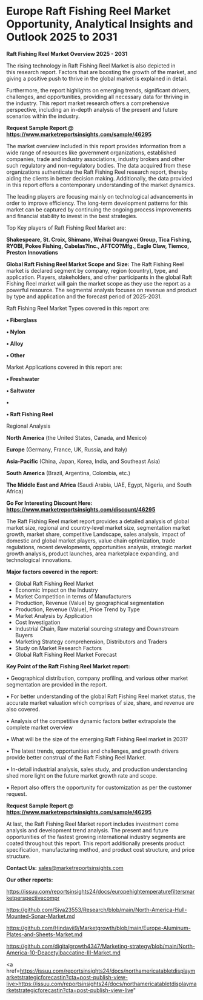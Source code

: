 # Europe Raft Fishing Reel Market Opportunity, Analytical Insights and Outlook 2025 to 2031

<Strong> Raft Fishing Reel Market Overview 2025 - 2031</strong>

The rising technology in Raft Fishing Reel Market is also depicted in this research report. Factors that are boosting the growth of the market, and giving a positive push to thrive in the global market is explained in detail.

Furthermore, the report highlights on emerging trends, significant drivers, challenges, and opportunities, providing all necessary data for thriving in the industry. This report market research offers a comprehensive perspective, including an in-depth analysis of the present and future scenarios within the industry.

<strong>Request Sample Report @ <a href=https://www.marketreportsinsights.com/sample/46295>https://www.marketreportsinsights.com/sample/46295</a></strong>

The market overview included in this report provides information from a wide range of resources like government organizations, established companies, trade and industry associations, industry brokers and other such regulatory and non-regulatory bodies. The data acquired from these organizations authenticate the Raft Fishing Reel research report, thereby aiding the clients in better decision making. Additionally, the data provided in this report offers a contemporary understanding of the market dynamics.

The leading players are focusing mainly on technological advancements in order to improve efficiency. The long-term development patterns for this market can be captured by continuing the ongoing process improvements and financial stability to invest in the best strategies.

Top Key players of Raft Fishing Reel Market are:

<strong>Shakespeare, St. Croix, Shimano, Weihai Guangwei Group, Tica Fishing, RYOBI, Pokee Fishing, Cabelas?Inc., AFTCO?Mfg., Eagle Claw, Tiemco, Preston Innovations</strong>

<strong><b>Global Raft Fishing Reel Market Scope and Size:</b></strong>
The Raft Fishing Reel market is declared segment by company, region (country), type, and application. Players, stakeholders, and other participants in the global Raft Fishing Reel market will gain the market scope as they use the report as a powerful resource. The segmental analysis focuses on revenue and product by type and application and the forecast period of 2025-2031.

Raft Fishing Reel Market Types covered in this report are:

<strong>•  Fiberglass

•  Nylon

•  Alloy

•  Other</strong>

Market Applications covered in this report are:

<strong>•  Freshwater

•  Saltwater

•  

•  Raft Fishing Reel</strong> 

Regional Analysis

<strong>North America</strong> (the United States, Canada, and Mexico)

<strong>Europe</strong> (Germany, France, UK, Russia, and Italy)

<strong>Asia-Pacific</strong> (China, Japan, Korea, India, and Southeast Asia)

<strong>South America</strong> (Brazil, Argentina, Colombia, etc.)

<strong>The Middle East and Africa</strong> (Saudi Arabia, UAE, Egypt, Nigeria, and South Africa)

<strong>Go For Interesting Discount Here: <a href=https://www.marketreportsinsights.com/discount/46295>https://www.marketreportsinsights.com/discount/46295</a></strong>

The Raft Fishing Reel market report provides a detailed analysis of global market size, regional and country-level market size, segmentation market growth, market share, competitive Landscape, sales analysis, impact of domestic and global market players, value chain optimization, trade regulations, recent developments, opportunities analysis, strategic market growth analysis, product launches, area marketplace expanding, and technological innovations.

<strong><b>Major factors covered in the report:</b></strong>
<ul>
  <li>Global Raft Fishing Reel Market </li>
  <li>Economic Impact on the Industry</li>
  <li>Market Competition in terms of Manufacturers</li>
  <li>Production, Revenue (Value) by geographical segmentation</li>
  <li>Production, Revenue (Value), Price Trend by Type</li>
  <li>Market Analysis by Application</li>
  <li>Cost Investigation</li>
  <li>Industrial Chain, Raw material sourcing strategy and Downstream Buyers</li>
  <li>Marketing Strategy comprehension, Distributors and Traders</li>
  <li>Study on Market Research Factors</li>
  <li>Global Raft Fishing Reel Market Forecast</li>
</ul>

<strong><b>Key Point of the Raft Fishing Reel Market report:</b></strong>

• Geographical distribution, company profiling, and various other market segmentation are provided in the report.

• For better understanding of the global Raft Fishing Reel market status, the accurate market valuation which comprises of size, share, and revenue are also covered.

• Analysis of the competitive dynamic factors better extrapolate the complete market overview

• What will be the size of the emerging Raft Fishing Reel market in 2031?

• The latest trends, opportunities and challenges, and growth drivers provide better construal of the Raft Fishing Reel Market.

• In-detail industrial analysis, sales study, and production understanding shed more light on the future market growth rate and scope.

• Report also offers the opportunity for customization as per the customer request.

<strong>Request Sample Report @ <a href=https://www.marketreportsinsights.com/sample/46295>https://www.marketreportsinsights.com/sample/46295</a></strong>

At last, the Raft Fishing Reel Market report includes investment come analysis and development trend analysis. The present and future opportunities of the fastest growing international industry segments are coated throughout this report. This report additionally presents product specification, manufacturing method, and product cost structure, and price structure.

<strong>Contact Us:</strong>
sales@marketreportsinsights.com

<strong>Our other reports:</strong>

<a href=https://issuu.com/reportsinsights24/docs/europehightemperaturefiltersmarketperspectivecompr>https://issuu.com/reportsinsights24/docs/europehightemperaturefiltersmarketperspectivecompr</a>

<a href=https://github.com/Siya23553/Research/blob/main/North-America-Hull-Mounted-Sonar-Market.md>https://github.com/Siya23553/Research/blob/main/North-America-Hull-Mounted-Sonar-Market.md</a>

<a href=https://github.com/Hindavii9/Marketgrowth/blob/main/Europe-Aluminum-Plates-and-Sheets-Market.md>https://github.com/Hindavii9/Marketgrowth/blob/main/Europe-Aluminum-Plates-and-Sheets-Market.md</a>

<a href=https://github.com/digitalgrowth4347/Marketing-strategy/blob/main/North-America-10-Deacetylbaccatine-III-Market.md>https://github.com/digitalgrowth4347/Marketing-strategy/blob/main/North-America-10-Deacetylbaccatine-III-Market.md</a>

<a href=https://issuu.com/reportsinsights24/docs/northamericatabletdisplaymarketstrategicforecastin?cta=post-publish-view-live>https://issuu.com/reportsinsights24/docs/northamericatabletdisplaymarketstrategicforecastin?cta=post-publish-view-live</a>"
